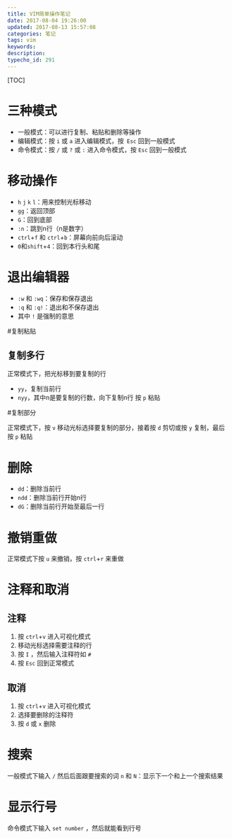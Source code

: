 ```yaml
---
title: VIM简单操作笔记
date: 2017-08-04 19:26:00
updated: 2017-08-13 15:57:08
categories: 笔记
tags: vim
keywords:
description:
typecho_id: 291
---
```


[TOC]

# 三种模式

- 一般模式：可以进行复制、粘贴和删除等操作
- 编辑模式：按 `i` 或 `a` 进入编辑模式，按` Esc` 回到一般模式
- 命令模式：按 `/` 或 `?` 或 `:` 进入命令模式，按 `Esc` 回到一般模式


<!--more-->


# 移动操作

- `h` `j` `k` `l`：用来控制光标移动
- `gg`：返回顶部
- `G`：回到底部
- `:n`：跳到n行（n是数字）
- `ctrl`+`f` 和 `ctrl`+`b`：屏幕向前向后滚动
- `0`和`shift`+`4`：回到本行头和尾
# 退出编辑器

- `:w` 和 `:wq`：保存和保存退出
- `:q` 和 `:q!`：退出和不保存退出
- 其中 `!` 是强制的意思

#复制粘贴

## 复制多行

正常模式下，把光标移到要复制的行

- `yy`，复制当前行
- `nyy`，其中n是要复制的行数，向下复制n行
按 `p` 粘贴

#复制部分

正常模式下，按 `v` 移动光标选择要复制的部分，接着按 `d` 剪切或按 `y` 复制，最后按 `p` 粘贴

# 删除

- `dd`：删除当前行
- `ndd`：删除当前行开始n行
- `dG`：删除当前行开始至最后一行
# 撤销重做

正常模式下按 `u` 来撤销，按 `ctrl`+`r` 来重做

# 注释和取消

## 注释

1. 按 `ctrl`+`v` 进入可视化模式
2. 移动光标选择需要注释的行
3. 按 `I` ，然后输入注释符如 `#`
4. 按 `Esc` 回到正常模式
## 取消

1. 按 `ctrl`+`v` 进入可视化模式
2. 选择要删除的注释符
3. 按 `d` 或 `x` 删除
# 搜索

一般模式下输入 `/` 然后后面跟要搜索的词
`n` 和 `N`：显示下一个和上一个搜索结果

# 显示行号

命令模式下输入 `set number` ，然后就能看到行号